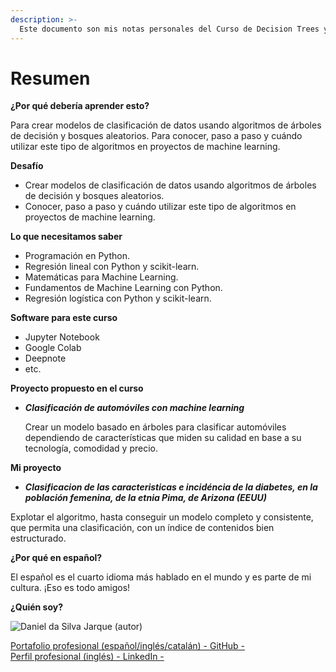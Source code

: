```yaml
---
description: >-
  Este documento son mis notas personales del Curso de Decision Trees y Random Forest con Python y scikit-learn. Agradezco al Platzi Team y especialmente a la profesora Layla Scheli este curso.
---
```


# Resumen

**¿Por qué debería aprender esto?**  

Para crear modelos de clasificación de datos usando algoritmos de árboles de decisión y bosques aleatorios. Para conocer, paso a paso y cuándo utilizar este tipo de algoritmos en proyectos de machine learning.

**Desafío**

* Crear modelos de clasificación de datos usando algoritmos de árboles de decisión y bosques aleatorios.  
* Conocer, paso a paso y cuándo utilizar este tipo de algoritmos en proyectos de machine learning.  

**Lo que necesitamos saber**

* Programación en Python.
* Regresión lineal con Python y scikit-learn.
* Matemáticas para Machine Learning.
* Fundamentos de Machine Learning con Python.
* Regresión logística con Python y scikit-learn.

**Software para este curso**  

* Jupyter Notebook
* Google Colab
* Deepnote
* etc.

**Proyecto propuesto en el curso**

* ***Clasificación de automóviles con machine learning***  

    Crear un modelo basado en árboles para clasificar automóviles dependiendo de características que miden su calidad en base a su tecnología, comodidad y precio.  

**Mi proyecto**  

* ***Clasificacion de las caracteristicas e incidéncia de la diabetes, en la población femenina, de la etnia Pima, de Arizona (EEUU)***    

Explotar el algoritmo, hasta conseguir un modelo completo y consistente, que permita una clasificación, con un índice de contenidos bien estructurado.  
    
**¿Por qué en español?**

El español es el cuarto idioma más hablado en el mundo y es parte de mi cultura. ¡Eso es todo amigos!

**¿Quién soy?**

![Daniel da Silva Jarque (autor)](https://i.imgur.com/2i0LPvN.png)

[Portafolio profesional (español/inglés/catalán) - GitHub -](https://github.com/ddasilva64)\
[Perfil profesional (inglés) - LinkedIn -](https://linkedin.com/in/daniel-da-silva-jarque-863705206)
